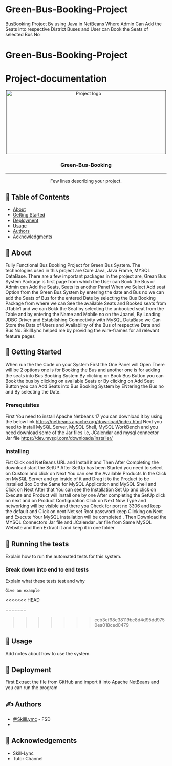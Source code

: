 
# Green-Bus-Booking-Project
BusBooking Project By using Java in NetBeans Where Admin Can Add the Seats into respective District Buses and User can Book the Seats of selected Bus No
# Green-Bus-Booking-Project

# Project-documentation

<p align="center">
  <a href="" rel="noopener">
 <img width=500px height=200px src="swag.png" alt="Project logo"></a>
</p>


<h3 align="center">Green-Bus-Booking</h3>

---

<p align="center"> Few lines describing your project.
    <br> 
</p>

## 📝 Table of Contents
- [About](#about)
- [Getting Started](#getting_started)
- [Deployment](#deployment)
- [Usage](#usage)
- [Authors](#authors)
- [Acknowledgments](#acknowledgement)

## 🧐 About <a name = "about"></a>
Fully Functional Bus Booking Project for Green Bus System. The technologies used in this project are Core Java, Java Frame, MYSQL DataBase. There are a few important packages in the project are, Grean Bus System Package is first page from which the User can Book the Bus or Admin can Add the Seats, Seats its another Panel When we Select Add seat Option from the Green Bus System by entering the date and Bus no we can add the Seats of Bus for the entered Date by selecting the Bus Booking Package from where we can See the available Seats and Booked seats from JTable1 and we can Bokk the Seat by selecting the unbooked seat from the Table and by entering the Name and Mobile no on the Jpanel, By Loading JDBC Driver and Establishing Connectivity with MySQL DataBase we Can Store the Data of Users and Availability of the Bus of respective Date and Bus No. SkillLync helped me by providing the wire-frames for all relevant feature pages

## 🏁 Getting Started <a name = "getting_started"></a>
When run the the Code on your System First the One Panel will Open There will be 2 options one is for Booking the Bus and another one is for adding the seats into Bus Booking System By clicking on Book Bus Button you can Book the bus by clicking on available Seats or By clicking on Add Seat Button you can Add Seats into Bus Booking System by ENtering the Bus no and By selecting the Date.

### Prerequisites
First You need to install Apache Netbeans 17 you can download it by using the below link 
https://netbeans.apache.org/download/index.html
Next you need to install MySQL Server, MySQL Shell, MySQL WorkBench 
and you need download some of the Jar files
i.e, JCalendar and mysql connector Jar file
https://dev.mysql.com/downloads/installer/

### Installing

Fist Click ond NetBeans URL and Install it and Then
After Completing the download start the SetUP 
After SetUp has been Started you need to select on Custom and click on Next
You can see the Available Products
In the Click on MySQL Server and go inside of it and Drag it to the Product to be installed Box
Do the Same for MySQL Application and MySQL Shell and Click on Next 
After that You can see the Installation Set Up and click on Execute and Product will install one by one 
After completing the SetUp click on next and on Product Configuration Click on Next 
Now Type and networking will be visible and there you Check for port no 3306 and keep the default and Click on next 
Net set Root password keep Clicking on Next and Execute Your MySQL installation will be completed .
Then Download the MYSQL Connectors Jar file and JCalendar Jar file from Same MySQL Website and then Extract it and keep it in one folder


## 🔧 Running the tests <a name = "tests"></a>
Explain how to run the automated tests for this system.

### Break down into end to end tests
Explain what these tests test and why

```
Give an example
```

<<<<<<< HEAD


=======
>>>>>>> ccb3ef98e38119bc8d4d95dd9750ea018ced0479
## 🎈 Usage <a name="usage"></a>
Add notes about how to use the system.

## 🚀 Deployment <a name = "deployment"></a>
First Extract the file from GitHub and import it into Apache NetBeans and you can run the program


## ✍️ Authors <a name = "authors"></a>
- [@SkillLymc](https://github.com/kylelobo) - FSD
- 
## 🎉 Acknowledgements <a name = "acknowledgement"></a>
- Skill-Lync
- Tutor Channel
